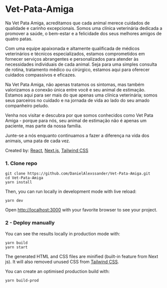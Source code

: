 # Vet-Pata-Amiga

Na Vet Pata Amiga, acreditamos que cada animal merece cuidados de qualidade e carinho excepcionais. Somos uma clínica veterinária dedicada a promover a saúde, o bem-estar e a felicidade dos seus melhores amigos de quatro patas.

Com uma equipe apaixonada e altamente qualificada de médicos veterinários e técnicos especializados, estamos comprometidos em fornecer serviços abrangentes e personalizados para atender às necessidades individuais de cada animal. Seja para uma simples consulta de rotina, tratamento médico ou cirúrgico, estamos aqui para oferecer cuidados compassivos e eficazes.

Na Vet Pata Amiga, não apenas tratamos os sintomas, mas também valorizamos a conexão única entre você e seu animal de estimação. Estamos aqui para ser mais do que apenas uma clínica veterinária; somos seus parceiros no cuidado e na jornada de vida ao lado do seu amado companheiro peludo.

Venha nos visitar e descubra por que somos conhecidos como Vet Pata Amiga - porque para nós, seu animal de estimação não é apenas um paciente, mas parte da nossa família.

Junte-se a nós enquanto continuamos a fazer a diferença na vida dos animais, uma pata de cada vez.

Created by: [React](https://react.dev), [Next.js]([https://nextjs.org), [Tailwind CSS](https://tailwindcss.com)

### 1. Clone repo

```
git clone https://github.com/DanielAlexssander/Vet-Pata-Amiga.git
cd Vet-Pata-Amiga
yarn install
```

Then, you can run locally in development mode with live reload:

```
yarn dev
```

Open <http://localhost:3000> with your favorite browser to see your project.


### 2 - Deploy manually

You can see the results locally in production mode with:

  ```
yarn build
yarn start
```

The generated HTML and CSS files are minified (built-in feature from Next js). It will also removed unused CSS from [Tailwind CSS](https://tailwindcss.com).

You can create an optimised production build with:

```
yarn build-prod
```
